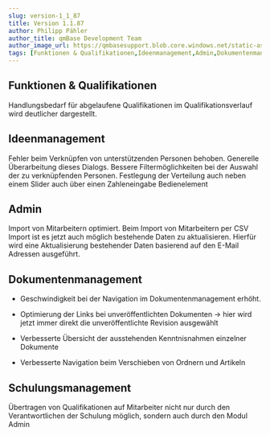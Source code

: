 ```yaml
---
slug: version-1_1_87
title: Version 1.1.87
author: Philipp Pähler
author_title: qmBase Development Team
author_image_url: https://qmbasesupport.blob.core.windows.net/static-assets/img/persons/paehler_round.png
tags: [Funktionen & Qualifikationen,Ideenmanagement,Admin,Dokumentenmanagement,Schulungsmanagement,Changelog]
---
```

## Funktionen & Qualifikationen

Handlungsbedarf für abgelaufene Qualifikationen im Qualifikationsverlauf wird deutlicher dargestellt.

## Ideenmanagement

Fehler beim Verknüpfen von unterstützenden Personen behoben. Generelle Überarbeitung dieses Dialogs. Bessere Filtermöglichkeiten bei der Auswahl der zu verknüpfenden Personen. Festlegung der Verteilung auch neben einem Slider auch über einen Zahleneingabe Bedienelement

## Admin

Import von Mitarbeitern optimiert. Beim Import von Mitarbeitern per CSV Import ist es jetzt auch möglich bestehende Daten zu aktualisieren. Hierfür wird eine Aktualisierung bestehender Daten basierend auf den E-Mail Adressen ausgeführt.

## Dokumentenmanagement

*   Geschwindigkeit bei der Navigation im Dokumentenmanagement erhöht.

*   Optimierung der Links bei unveröffentlichten Dokumenten -> hier wird jetzt immer direkt die unveröffentlichte Revision ausgewählt

*   Verbesserte Übersicht der ausstehenden Kenntnisnahmen einzelner Dokumente

*   Verbesserte Navigation beim Verschieben von Ordnern und Artikeln

## Schulungsmanagement

Übertragen von Qualifikationen auf Mitarbeiter nicht nur durch den Verantwortlichen der Schulung möglich, sondern auch durch den Modul Admin